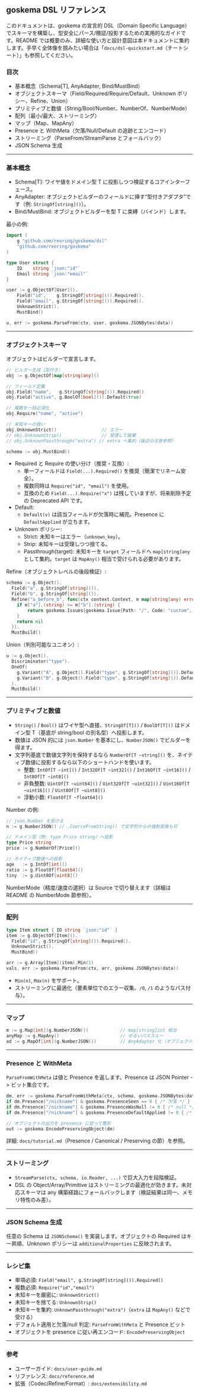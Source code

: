 ## goskema DSL リファレンス

このドキュメントは、goskema の宣言的 DSL（Domain Specific Language）でスキーマを構築し、型安全にパース/検証/投影するための実用的なガイドです。README では概要のみ、詳細な使い方と設計意図は本ドキュメントに集約します。手早く全体像を掴みたい場合は「`docs/dsl-quickstart.md`（チートシート）」も参照してください。

### 目次
- 基本概念（Schema[T], AnyAdapter, Bind/MustBind）
- オブジェクトスキーマ（Field/Required/Require/Default、Unknown ポリシー、Refine、Union）
- プリミティブと数値（String/Bool/Number、NumberOf、NumberMode）
- 配列（最小/最大、ストリーミング）
- マップ（Map、MapAny）
- Presence と WithMeta（欠落/Null/Default の追跡とエンコード）
- ストリーミング（ParseFrom/StreamParse とフォールバック）
- JSON Schema 生成

---

### 基本概念
- Schema[T]: ワイヤ値をドメイン型 T に投影しつつ検証するコアインターフェース。
- AnyAdapter: オブジェクトビルダーのフィールドに挿す“型付きアダプタ”です（例: `StringOf[string]()`）。
- Bind/MustBind: オブジェクトビルダーを型 T に束縛（バインド）します。

最小の例:
```go
import (
    g "github.com/reoring/goskema/dsl"
    "github.com/reoring/goskema"
)

type User struct {
    ID    string `json:"id"`
    Email string `json:"email"`
}

user := g.ObjectOf[User]().
    Field("id",    g.StringOf[string]()).Required().
    Field("email", g.StringOf[string]()).Required().
    UnknownStrict().
    MustBind()

u, err := goskema.ParseFrom(ctx, user, goskema.JSONBytes(data))
```

---

### オブジェクトスキーマ
オブジェクトはビルダーで宣言します。

```go
// ビルダー生成（型付き）
obj := g.ObjectOf[map[string]any]()

// フィールド定義
obj.Field("name",   g.StringOf[string]()).Required()
obj.Field("active", g.BoolOf[bool]()).Default(true)

// 複数を一括必須化
obj.Require("name", "active")

// 未知キーの扱い
obj.UnknownStrict()                 // エラー
// obj.UnknownStrip()               // 受理して破棄
// obj.UnknownPassthrough("extra") // extra へ集約（後述の注意参照）

schema := obj.MustBind()
```

- Required と Require の使い分け（推奨・互換）:
  - 単一フィールドは `Field(...).Required()` を推奨（簡潔でリネーム安全）。
  - 複数同時は `Require("id", "email")` を使用。
  - 互換のため `Field(...).Require("x")` は残していますが、将来削除予定の Deprecated API です。
- Default:
  - `Default(v)` は該当フィールドが欠落時に補完。Presence に `DefaultApplied` が立ちます。
- Unknown ポリシー:
  - Strict: 未知キーはエラー（`unknown_key`）。
  - Strip: 未知キーは受理しつつ捨てる。
  - Passthrough(target): 未知キーを `target` フィールドへ `map[string]any` として集約。`target` は `MapAny()` 相当で受けられる必要があります。

Refine（オブジェクトレベルの後段検証）:
```go
schema := g.Object().
  Field("a", g.StringOf[string]()).
  Field("b", g.StringOf[string]()).
  Refine("a_before_b", func(ctx context.Context, m map[string]any) error {
    if m["a"].(string) >= m["b"].(string) {
        return goskema.Issues{goskema.Issue{Path: "/", Code: "custom", Message: "a must be < b"}}
    }
    return nil
  }).
  MustBuild()
```

Union（判別可能なユニオン）:
```go
u := g.Object().
  Discriminator("type").
  OneOf(
    g.Variant("A", g.Object().Field("type", g.StringOf[string]()).Default("A").MustBuild()),
    g.Variant("B", g.Object().Field("type", g.StringOf[string]()).Default("B").MustBuild()),
  ).
  MustBuild()
```

---

### プリミティブと数値
- `String()` / `Bool()` はワイヤ型へ直接、`StringOf[T]()` / `BoolOf[T]()` はドメイン型 T（基底が string/bool の別名型）へ投影します。
- 数値は JSON 的には `json.Number` を基本にし、`NumberJSON()` でビルダーを得ます。
- 文字列基底で数値文字列を保持するなら `NumberOf[T ~string]()` を、ネイティブ数値に投影するなら以下のショートハンドを使います。
  - 整数: `IntOf[T ~int]()` / `Int32Of[T ~int32]()` / `Int16Of[T ~int16]()` / `Int8Of[T ~int8]()`
  - 非負整数: `UintOf[T ~uint64]()` / `Uint32Of[T ~uint32]()` / `Uint16Of[T ~uint16]()` / `Uint8Of[T ~uint8]()`
  - 浮動小数: `FloatOf[T ~float64]()`

Number の例:
```go
// json.Number を受ける
n := g.NumberJSON() // .CoerceFromString() で文字列からの強制変換も可

// ドメイン型（例: type Price string）へ投影
type Price string
price := g.NumberOf[Price]()

// ネイティブ数値への投影
age   := g.IntOf[int]()
ratio := g.FloatOf[float64]()
tiny  := g.Uint8Of[uint8]()
```

NumberMode（精度/速度の選択）は Source で切り替えます（詳細は README の NumberMode 節参照）。

---

### 配列
```go
type Item struct { ID string `json:"id"` }
item := g.ObjectOf[Item]().
  Field("id", g.StringOf[string]()).Required().
  UnknownStrict().
  MustBind()

arr := g.Array[Item](item).Min(1)
vals, err := goskema.ParseFrom(ctx, arr, goskema.JSONBytes(data))
```

- `Min(n)`, `Max(n)` をサポート。
- ストリーミングに最適化（要素単位でのエラー収集、`/0`, `/1` のようなパス付与）。

---

### マップ
```go
m := g.Map[int](g.NumberJSON())            // map[string]int 相当
anyMap := g.MapAny()                       // ゆるいパススルー
ad := g.MapOf[int](g.NumberJSON())         // AnyAdapter 化（オブジェクトフィールド用）
```

---

### Presence と WithMeta
`ParseFromWithMeta` は値と Presence を返します。Presence は JSON Pointer -> ビット集合です。

```go
dm, err := goskema.ParseFromWithMeta(ctx, schema, goskema.JSONBytes(data))
if dm.Presence["/nickname"] & goskema.PresenceSeen == 0 { /* 欠落 */ }
if dm.Presence["/nickname"] & goskema.PresenceWasNull != 0 { /* null */ }
if dm.Presence["/nickname"] & goskema.PresenceDefaultApplied != 0 { /* default 補完 */ }

// オブジェクトの出力を presence に従って整形
out := goskema.EncodePreservingObject(dm)
```

詳細: `docs/tutorial.md`（Presence / Canonical / Preserving の節）を参照。

---

### ストリーミング
- `StreamParse(ctx, schema, io.Reader, ...)` で巨大入力を段階検証。
- DSL の Object/Array/Primitive はストリーミングの最適化が効きます。未対応スキーマは any 構築経路にフォールバックします（検証結果は同一、メモリ特性のみ差）。

---

### JSON Schema 生成
任意の Schema は `JSONSchema()` を実装します。オブジェクトの Required はキー昇順、Unknown ポリシーは `additionalProperties` に反映されます。

---

### レシピ集
- 単項必須: `Field("email", g.StringOf[string]()).Required()`
- 複数必須: `Require("id","email")`
- 未知キーを厳密に: `UnknownStrict()`
- 未知キーを捨てる: `UnknownStrip()`
- 未知キーを集約: `UnknownPassthrough("extra")`（`extra` は `MapAny()` などで受ける）
- デフォルト適用と欠落/null 判定: `ParseFromWithMeta` と Presence ビット
- オブジェクトを presence に従い再エンコード: `EncodePreservingObject`

---

### 参考
- ユーザーガイド: `docs/user-guide.md`
- リファレンス: `docs/reference.md`
- 拡張（Codec/Refine/Format）: `docs/extensibility.md`

